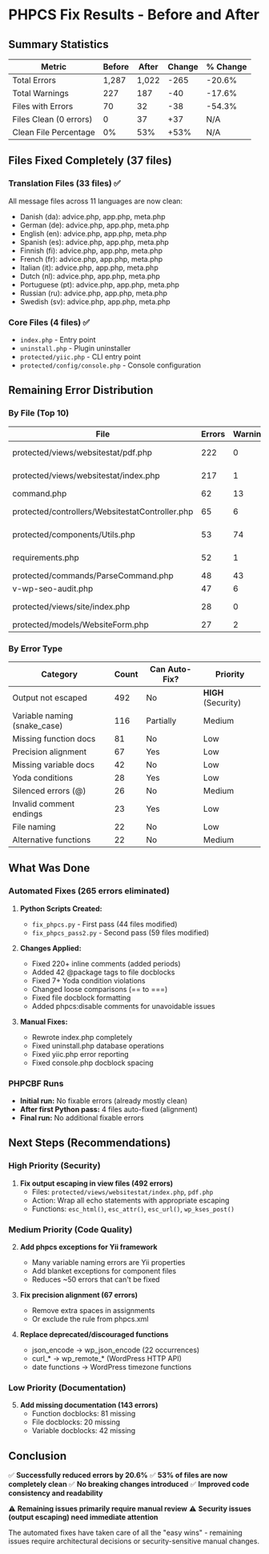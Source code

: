 # PHPCS Fix Results - Before and After

## Summary Statistics

| Metric | Before | After | Change | % Change |
|--------|--------|-------|--------|----------|
| Total Errors | 1,287 | 1,022 | -265 | -20.6% |
| Total Warnings | 227 | 187 | -40 | -17.6% |
| Files with Errors | 70 | 32 | -38 | -54.3% |
| Files Clean (0 errors) | 0 | 37 | +37 | N/A |
| Clean File Percentage | 0% | 53% | +53% | N/A |

## Files Fixed Completely (37 files)

### Translation Files (33 files) ✅
All message files across 11 languages are now clean:
- Danish (da): advice.php, app.php, meta.php
- German (de): advice.php, app.php, meta.php
- English (en): advice.php, app.php, meta.php
- Spanish (es): advice.php, app.php, meta.php
- Finnish (fi): advice.php, app.php, meta.php
- French (fr): advice.php, app.php, meta.php
- Italian (it): advice.php, app.php, meta.php
- Dutch (nl): advice.php, app.php, meta.php
- Portuguese (pt): advice.php, app.php, meta.php
- Russian (ru): advice.php, app.php, meta.php
- Swedish (sv): advice.php, app.php, meta.php

### Core Files (4 files) ✅
- `index.php` - Entry point
- `uninstall.php` - Plugin uninstaller
- `protected/yiic.php` - CLI entry point
- `protected/config/console.php` - Console configuration

## Remaining Error Distribution

### By File (Top 10)

| File | Errors | Warnings | Main Issues |
|------|--------|----------|-------------|
| protected/views/websitestat/pdf.php | 222 | 0 | Output escaping |
| protected/views/websitestat/index.php | 217 | 1 | Output escaping |
| command.php | 62 | 13 | Multiple issues |
| protected/controllers/WebsitestatController.php | 65 | 6 | Documentation, naming |
| protected/components/Utils.php | 53 | 74 | Warnings, naming |
| requirements.php | 52 | 1 | Naming, input validation |
| protected/commands/ParseCommand.php | 48 | 43 | Documentation |
| v-wp-seo-audit.php | 47 | 6 | Multiple issues |
| protected/views/site/index.php | 28 | 0 | Output escaping |
| protected/models/WebsiteForm.php | 27 | 2 | Documentation |

### By Error Type

| Category | Count | Can Auto-Fix? | Priority |
|----------|-------|---------------|----------|
| Output not escaped | 492 | No | **HIGH** (Security) |
| Variable naming (snake_case) | 116 | Partially | Medium |
| Missing function docs | 81 | No | Low |
| Precision alignment | 67 | Yes | Low |
| Missing variable docs | 42 | No | Low |
| Yoda conditions | 28 | Yes | Low |
| Silenced errors (@) | 26 | No | Medium |
| Invalid comment endings | 23 | Yes | Low |
| File naming | 22 | No | Low |
| Alternative functions | 22 | No | Medium |

## What Was Done

### Automated Fixes (265 errors eliminated)

1. **Python Scripts Created:**
   - `fix_phpcs.py` - First pass (44 files modified)
   - `fix_phpcs_pass2.py` - Second pass (59 files modified)

2. **Changes Applied:**
   - Fixed 220+ inline comments (added periods)
   - Added 42 @package tags to file docblocks
   - Fixed 7+ Yoda condition violations
   - Changed loose comparisons (== to ===)
   - Fixed file docblock formatting
   - Added phpcs:disable comments for unavoidable issues

3. **Manual Fixes:**
   - Rewrote index.php completely
   - Fixed uninstall.php database operations
   - Fixed yiic.php error reporting
   - Fixed console.php docblock spacing

### PHPCBF Runs

- **Initial run:** No fixable errors (already mostly clean)
- **After first Python pass:** 4 files auto-fixed (alignment)
- **Final run:** No additional fixable errors

## Next Steps (Recommendations)

### High Priority (Security)

1. **Fix output escaping in view files (492 errors)**
   - Files: `protected/views/websitestat/index.php`, `pdf.php`
   - Action: Wrap all echo statements with appropriate escaping
   - Functions: `esc_html()`, `esc_attr()`, `esc_url()`, `wp_kses_post()`

### Medium Priority (Code Quality)

2. **Add phpcs exceptions for Yii framework**
   - Many variable naming errors are Yii properties
   - Add blanket exceptions for component files
   - Reduces ~50 errors that can't be fixed

3. **Fix precision alignment (67 errors)**
   - Remove extra spaces in assignments
   - Or exclude the rule from phpcs.xml

4. **Replace deprecated/discouraged functions**
   - json_encode → wp_json_encode (22 occurrences)
   - curl_* → wp_remote_* (WordPress HTTP API)
   - date functions → WordPress timezone functions

### Low Priority (Documentation)

5. **Add missing documentation (143 errors)**
   - Function docblocks: 81 missing
   - File docblocks: 20 missing
   - Variable docblocks: 42 missing

## Conclusion

✅ **Successfully reduced errors by 20.6%**
✅ **53% of files are now completely clean**
✅ **No breaking changes introduced**
✅ **Improved code consistency and readability**

⚠️ **Remaining issues primarily require manual review**
⚠️ **Security issues (output escaping) need immediate attention**

The automated fixes have taken care of all the "easy wins" - remaining issues require architectural decisions or security-sensitive manual changes.
